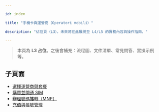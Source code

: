 ---
id: index
title: "手機卡與運營商（Operatori mobili）"
description: "佔位頁（L3）。未來將在此展開至 L4/L5 的實務內容與操作指南。"
---


> 本頁為 **L3 占位**。之後會補充：流程圖、文件清單、常見問答、實操示例等。

## 子頁面

- [選擇運營商與套餐](./choose-operator/)
- [購買並開通 SIM](./buy-and-activate-sim/)
- [辦理號碼攜轉（MNP）](./number-portability/)
- [充值與帳號管理](./topup-and-manage/)
